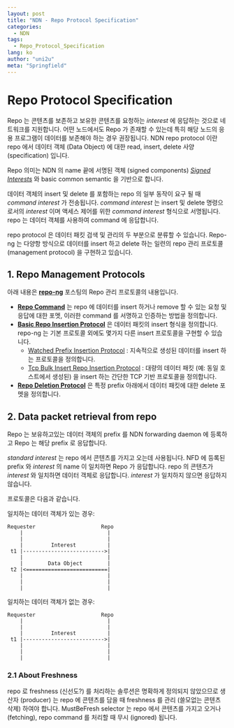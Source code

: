```yaml
---
layout: post
title: "NDN - Repo Protocol Specification"
categories:
  - NDN
tags:
  - Repo_Protocol_Specification
lang: ko
author: "uni2u"
meta: "Springfield"
---
```


# Repo Protocol Specification

Repo 는 콘텐츠를 보존하고 보유한 콘텐츠를 요청하는 _interest_ 에 응답하는 것으로 네트워크를 지원합니다. 어떤 노드에서도 Repo 가 존재할 수 있는데 특히 해당 노드의 응용 프로그램이 데이터를 보존해야 하는 경우 권장됩니다. NDN repo protocol 이란 repo 에서 데이터 객체 (Data Object) 에 대한 read, insert, delete 사양 (specification) 입니다. 

Repo 의미는 NDN 의 name 끝에 서명된 객체 (signed components) [_Signed Interests_](https://redmine.named-data.net/projects/ndn-cxx/wiki/SignedInterest) 와 basic common semantic 을 기반으로 합니다.

데이터 객체의 insert 및 delete 를 포함하는 repo 의 일부 동작이 요구 될 때 _command interest_ 가 전송됩니다. _command interest_ 는 insert 및 delete 명령으로서의 _interest_ 이며 액세스 제어를 위한 _command interest_ 형식으로 서명됩니다. repo 는 데이터 객체를 사용하여 command 에 응답합니다. 

repo protocol 은 데이터 패킷 검색 및 관리의 두 부분으로 분류할 수 있습니다. Repo-ng 는 다양항 방식으로 데이터를 insert 하고 delete 하는 일련의 repo 관리 프로토콜 (management protocol) 을 구현하고 있습니다.

## 1. Repo Management Protocols

아래 내용은 **[repo-ng](01_repo_ng.html)** 포스팅의 Repo 관리 프로토콜의 내용입니다. 

- **[Repo Command](03_Repo_Command.html)** 는 repo 에 데이터를 insert 하거나 remove 할 수 있는 요청 및 응답에 대한 포멧, 이러한 command 를 서명하고 인증하는 방법을 정의합니다.
- **[Basic Repo Insertion Protocol](04_Basic_Repo_Insertion_Protocol.html)** 은 데이터 패킷의 insert 형식을 정의합니다. repo-ng 는 기본 프로토콜 외에도 몇가지 다른 insert 프로토콜을 구현할 수 있습니다.
  - [Watched Prefix Insertion Protocol](05_Watched_Prefix_Insertion_Protocol.html) : 지속적으로 생성된 데이터를 insert 하는 프로토콜을 정의합니다.
  - [Tcp Bulk Insert Repo Insertion Protocol](06_Tcp_Bulk_Insert_Repo_Insertion_Protocol.html) : 대량의 데이터 패킷 (예: 동일 호스트에서 생성된) 을 insert 하는 간단한 TCP 기반 프로토콜을 정의합니다.
- **[Repo Deletion Protocol](07_Repo_Deletion_Protocol.html)** 은 특정 prefix 아래에서 데이터 패킷에 대한 delete 포멧을 정의합니다.

## 2. Data packet retrieval from repo

Repo 는 보유하고있는 데이터 객체의 prefix 를 NDN forwarding daemon 에 등록하고 Repo 는 해당 prefix 로 응답합니다.

_standard interest_ 는 repo 에서 콘텐츠를 가지고 오는데 사용됩니다. NFD 에 등록된 prefix 와 _interest_ 의 name 이 일치하면 Repo 가 응답합니다. repo 의 콘텐츠가 _interest_ 와 일치하면 데이터 객체로 응답합니다. _interest_ 가 일치하지 않으면 응답하지 않습니다.

프로토콜은 다음과 같습니다.

일치하는 데이터 객체가 있는 경우:

```
Requester                     Repo
    |                           |
    |                           |
    |         Interest          |
 t1 |-------------------------->|
    |                           |
    |        Data Object        |
 t2 |<==========================|
    |                           |
    |                           |
    |                           |
```

일치하는 데이터 객체가 없는 경우:

```
Requester                     Repo
    |                           |
    |                           |
    |         Interest          |
 t1 |-------------------------->|
    |                           |
    |                           |
    |                           |
```

### 2.1 About Freshness

repo 로 freshness (신선도?) 를 처리하는 솔루션은 명확하게 정의되지 않았으므로 생산자 (producer) 는 repo 에 콘텐츠를 담을 때 freshness 를 관리 (쓸모없는 콘텐츠 삭제) 하여야 합니다. MustBeFresh selector 는 repo 에서 콘텐츠를 가지고 오거나 (fetching), repo command 를 처리할 때 무시 (ignored) 됩니다.
